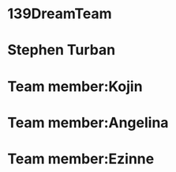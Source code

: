 # 139DreamTeam

# Stephen Turban 

# Team member:Kojin

# Team member:Angelina

# Team member:Ezinne 


